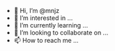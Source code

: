 - 👋 Hi, I’m @mnjz
- 👀 I’m interested in ...
- 🌱 I’m currently learning ...
- 💞️ I’m looking to collaborate on ...
- 📫 How to reach me ...

<!---
mnjz/mnjz is a ✨ special ✨ repository because its `README.md` (this file) appears on your GitHub profile.
You can click the Preview link to take a look at your changes.
--->
